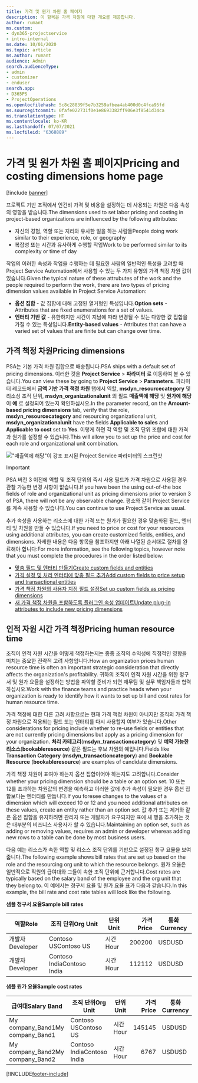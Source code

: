 ```yaml
---
title: 가격 및 원가 차원 홈 페이지
description: 이 항목은 가격 차원에 대한 개요를 제공합니다.
author: rumant
ms.custom:
- dyn365-projectservice
- intro-internal
ms.date: 10/01/2020
ms.topic: article
ms.author: rumant
audience: Admin
search.audienceType:
- admin
- customizer
- enduser
search.app:
- D365PS
- ProjectOperations
ms.openlocfilehash: 5c8c28839f5e7b3259afbea4ab400d0c4fca95fd
ms.sourcegitcommit: 0fafe022731f0e1e8693382ff906e3f8541d34ca
ms.translationtype: HT
ms.contentlocale: ko-KR
ms.lasthandoff: 07/07/2021
ms.locfileid: "6368889"
---
```

# <a name="pricing-and-costing-dimensions-home-page"></a><span data-ttu-id="5ada7-103">가격 및 원가 차원 홈 페이지</span><span class="sxs-lookup"><span data-stu-id="5ada7-103">Pricing and costing dimensions home page</span></span>

[!include [banner](../includes/psa-now-project-operations.md)]

<span data-ttu-id="5ada7-104">프로젝트 기반 조직에서 인건비 가격 및 비용을 설정하는 데 사용되는 차원은 다음 속성의 영향을 받습니다.</span><span class="sxs-lookup"><span data-stu-id="5ada7-104">The dimensions used to set labor pricing and costing in project-based organizations are influenced by the following attributes:</span></span>

- <span data-ttu-id="5ada7-105">자신의 경험, 역할 또는 지리와 유사한 일을 하는 사람들</span><span class="sxs-lookup"><span data-stu-id="5ada7-105">People doing work similar to their experience, role, or geography</span></span>
- <span data-ttu-id="5ada7-106">복잡성 또는 시간과 유사하게 수행할 작업</span><span class="sxs-lookup"><span data-stu-id="5ada7-106">Work to be performed similar to its complexity or time of day</span></span>

<span data-ttu-id="5ada7-107">작업의 이러한 속성과 작업을 수행하는 데 필요한 사람의 일반적인 특성을 고려할 때 Project Service Automation에서 사용할 수 있는 두 가지 유형의 가격 책정 차원 값이 있습니다.</span><span class="sxs-lookup"><span data-stu-id="5ada7-107">Given the typical nature of these attrubutes of the work and the people required to perform the work, there are two types of pricing dimension values available in Project Service Automation:</span></span> 

- <span data-ttu-id="5ada7-108">**옵션 집합** - 값 집합에 대해 고정된 열거형인 특성입니다.</span><span class="sxs-lookup"><span data-stu-id="5ada7-108">**Option sets** - Attributes that are fixed enumerations for a set of values.</span></span>
- <span data-ttu-id="5ada7-109">**엔터티 기반 값** - 유한하지만 시간이 지남에 따라 변경될 수 있는 다양한 값 집합을 가질 수 있는 특성입니다.</span><span class="sxs-lookup"><span data-stu-id="5ada7-109">**Entity-based values** - Attributes that can have a varied set of values that are finite but can change over time.</span></span>

## <a name="pricing-dimensions"></a><span data-ttu-id="5ada7-110">가격 책정 차원</span><span class="sxs-lookup"><span data-stu-id="5ada7-110">Pricing dimensions</span></span>

<span data-ttu-id="5ada7-111">PSA는 기본 가격 차원 집합으로 배송됩니다.</span><span class="sxs-lookup"><span data-stu-id="5ada7-111">PSA ships with a default set of pricing dimensions.</span></span> <span data-ttu-id="5ada7-112">이러한 것을 **Project Service** > **파라미터** 로 이동하여 볼 수 있습니다.</span><span class="sxs-lookup"><span data-stu-id="5ada7-112">You can view these by going to **Project Service** > **Parameters**.</span></span> <span data-ttu-id="5ada7-113">파라미터 레코드에서 **금액 기반 가격 책정 차원** 탭에서 역할, **msdyn_resourcecategory** 및 리소싱 조직 단위, **msdyn_organizationalunit** 의 필드 **매출액에 해당** 및 **원가에 해당** 이 **예** 로 설정되어 있는지 확인하십시오.</span><span class="sxs-lookup"><span data-stu-id="5ada7-113">In the parameter record, on the **Amount-based pricing dimensions** tab, verify that the role, **msdyn_resourcecategory** and resourcing organizational unit, **msdyn_organizationalunit** have the fields **Applicable to sales** and **Applicable to cost** set to **Yes**.</span></span> <span data-ttu-id="5ada7-114">이렇게 하면 각 역할 및 조직 단위 조합에 대한 가격과 원가를 설정할 수 있습니다.</span><span class="sxs-lookup"><span data-stu-id="5ada7-114">This will allow you to set up the price and cost for each role and organizational unit combination.</span></span>

!["매출액에 해당"이 강조 표시된 Project Service 파라미터의 스크린샷](media/PS-OOB-parameters.png)

> [!IMPORTANT]
> <span data-ttu-id="5ada7-116">PSA 버전 3 이전에 역할 및 조직 단위의 즉시 사용 필드가 가격 차원으로 사용된 경우 관찰 가능한 변경 사항이 없습니다.</span><span class="sxs-lookup"><span data-stu-id="5ada7-116">If you have been the using out-of-the box fields of role and organizational unit as pricing dimensions prior to version 3 of PSA, there will not be any observable change.</span></span> <span data-ttu-id="5ada7-117">평소와 같이 Project Service를 계속 사용할 수 있습니다.</span><span class="sxs-lookup"><span data-stu-id="5ada7-117">You can continue to use Project Service as usual.</span></span> 

<span data-ttu-id="5ada7-118">추가 속성을 사용하는 리소스에 대한 가격 또는 원가가 필요한 경우 맞춤화된 필드, 엔터티 및 차원을 만들 수 있습니다.</span><span class="sxs-lookup"><span data-stu-id="5ada7-118">If you need to price or cost for your resources using additional attributes, you can create customized fields, entities, and dimensions.</span></span> <span data-ttu-id="5ada7-119">자세한 내용은 다음 항목을 참조하지만 아래 나열된 순서대로 절차를 완료해야 합니다:</span><span class="sxs-lookup"><span data-stu-id="5ada7-119">For more information, see the following topics, however note that you must complete the procedures in the order listed below:</span></span>

- [<span data-ttu-id="5ada7-120">맞춤 필드 및 엔터티 만들기</span><span class="sxs-lookup"><span data-stu-id="5ada7-120">Create custom fields and entities</span></span>](create-custom-fields-entities.md)
- [<span data-ttu-id="5ada7-121">가격 설정 및 처리 엔터티에 맞춤 필드 추가</span><span class="sxs-lookup"><span data-stu-id="5ada7-121">Add custom fields to price setup and transactional entities</span></span>](field-references.md)
- [<span data-ttu-id="5ada7-122">가격 책정 차원의 사용자 지정 필드 설정</span><span class="sxs-lookup"><span data-stu-id="5ada7-122">Set up custom fields as pricing dimensions</span></span>](set-up-pricing-dimensions.md)
- [<span data-ttu-id="5ada7-123">새 가격 책정 차원을 포함하도록 플러그인 속성 업데이트</span><span class="sxs-lookup"><span data-stu-id="5ada7-123">Update plug-in attributes to include new pricing dimensions</span></span>](update-plug-in-attributes.md)

## <a name="pricing-human-resource-time"></a><span data-ttu-id="5ada7-124">인적 자원 시간 가격 책정</span><span class="sxs-lookup"><span data-stu-id="5ada7-124">Pricing human resource time</span></span>
<span data-ttu-id="5ada7-125">조직이 인적 자원 시간을 어떻게 책정하는지는 종종 조직의 수익성에 직접적인 영향을 미치는 중요한 전략적 고려 사항입니다.</span><span class="sxs-lookup"><span data-stu-id="5ada7-125">How an organization prices human resource time is often an important strategic consideration that directly affects the organization's profitability.</span></span> <span data-ttu-id="5ada7-126">귀하의 조직이 인적 자원 시간을 위한 청구서 및 원가 요율을 설정하는 방법을 파악할 준비가 되면 재무팀 및 실무 책임자들과 협력하십시오.</span><span class="sxs-lookup"><span data-stu-id="5ada7-126">Work with the finance teams and practice heads when your organization is ready to identify how it wants to set up bill and cost rates for human resource time.</span></span>

<span data-ttu-id="5ada7-127">가격 책정에 대한 다른 고려 사항으로는 현재 가격 책정 차원이 아니지만 조직의 가격 책정 차원으로 적용되는 필드 또는 엔터티를 다시 사용할지 여부가 있습니다.</span><span class="sxs-lookup"><span data-stu-id="5ada7-127">Other considerations for pricing include whether to re-use fields or entities that are not currently pricing dimensions but apply as a pricing dimension for your organization.</span></span> <span data-ttu-id="5ada7-128">**처리 카테고리**(**msdyn_transactioncategory**) 및 **예약 가능한 리소스**(**bookableresource**) 같은 필드는 후보 차원의 예입니다.</span><span class="sxs-lookup"><span data-stu-id="5ada7-128">Fields like **Transaction Category** (**msdyn_transactioncategory**) and **Bookable Resource** (**bookableresource**) are examples of candidate dimensions.</span></span> 

<span data-ttu-id="5ada7-129">가격 책정 차원이 표여야 하는지 옵션 집합이어야 하는지도 고려합니다.</span><span class="sxs-lookup"><span data-stu-id="5ada7-129">Consider whether your pricing dimension should be a table or an option set.</span></span> <span data-ttu-id="5ada7-130">10 또는 12를 초과하는 차원값의 변경을 예측하고 이러한 값에 추가 속성이 필요한 경우 옵션 집합보다는 엔터티를 만듭니다.</span><span class="sxs-lookup"><span data-stu-id="5ada7-130">If you foresee changes to the values of a dimension which will exceed 10 or 12 and you need additional attributes on these values, create an entity rather than an option set.</span></span> <span data-ttu-id="5ada7-131">값 추가 또는 제거와 같은 옵션 집합을 유지하려면 관리자 또는 개발자가 요구되지만 표에 새 행을 추가하는 것은 대부분의 비즈니스 사용자가 할 수 있습니다.</span><span class="sxs-lookup"><span data-stu-id="5ada7-131">Maintaining an option set, such as adding or removing values, requires an admin or developer whereas adding new rows to a table can be done by most business users.</span></span>

<span data-ttu-id="5ada7-132">다음 예는 리소스가 속한 역할 및 리소스 조직 단위를 기반으로 설정된 청구 요율을 보여줍니다.</span><span class="sxs-lookup"><span data-stu-id="5ada7-132">The following example shows bill rates that are set up based on the role and the resourcing org unit to which the resource belongs.</span></span> <span data-ttu-id="5ada7-133">원가 요율은 일반적으로 직원의 급여대와 그들이 속한 조직 단위에 근거합니다.</span><span class="sxs-lookup"><span data-stu-id="5ada7-133">Cost rates are typically based on the salary band of the employee and the org unit that they belong to.</span></span> <span data-ttu-id="5ada7-134">이 예에서는 청구서 요율 및 원가 요율 표가 다음과 같습니다.</span><span class="sxs-lookup"><span data-stu-id="5ada7-134">In this example, the bill rate and cost rate tables will look like the following.</span></span>

<span data-ttu-id="5ada7-135">**샘플 청구서 요율**</span><span class="sxs-lookup"><span data-stu-id="5ada7-135">**Sample bill rates**</span></span>

| <span data-ttu-id="5ada7-136">역할</span><span class="sxs-lookup"><span data-stu-id="5ada7-136">Role</span></span>        | <span data-ttu-id="5ada7-137">조직 단위</span><span class="sxs-lookup"><span data-stu-id="5ada7-137">Org Unit</span></span>    |<span data-ttu-id="5ada7-138">단위</span><span class="sxs-lookup"><span data-stu-id="5ada7-138">Unit</span></span>      |<span data-ttu-id="5ada7-139">가격</span><span class="sxs-lookup"><span data-stu-id="5ada7-139">Price</span></span>      |<span data-ttu-id="5ada7-140">통화</span><span class="sxs-lookup"><span data-stu-id="5ada7-140">Currency</span></span>  |
| ------------|-------------|----------|----------:|----------|
| <span data-ttu-id="5ada7-141">개발자</span><span class="sxs-lookup"><span data-stu-id="5ada7-141">Developer</span></span>   | <span data-ttu-id="5ada7-142">Contoso US</span><span class="sxs-lookup"><span data-stu-id="5ada7-142">Contoso US</span></span>  |<span data-ttu-id="5ada7-143">시간</span><span class="sxs-lookup"><span data-stu-id="5ada7-143">Hour</span></span> | <span data-ttu-id="5ada7-144">200</span><span class="sxs-lookup"><span data-stu-id="5ada7-144">200</span></span>|<span data-ttu-id="5ada7-145">USD</span><span class="sxs-lookup"><span data-stu-id="5ada7-145">USD</span></span>     |
| <span data-ttu-id="5ada7-146">개발자</span><span class="sxs-lookup"><span data-stu-id="5ada7-146">Developer</span></span>   | <span data-ttu-id="5ada7-147">Contoso India</span><span class="sxs-lookup"><span data-stu-id="5ada7-147">Contoso India</span></span> |<span data-ttu-id="5ada7-148">시간</span><span class="sxs-lookup"><span data-stu-id="5ada7-148">Hour</span></span>|   <span data-ttu-id="5ada7-149">112</span><span class="sxs-lookup"><span data-stu-id="5ada7-149">112</span></span>|<span data-ttu-id="5ada7-150">USD</span><span class="sxs-lookup"><span data-stu-id="5ada7-150">USD</span></span>     |


<span data-ttu-id="5ada7-151">**샘플 원가 요율**</span><span class="sxs-lookup"><span data-stu-id="5ada7-151">**Sample cost rates**</span></span>

| <span data-ttu-id="5ada7-152">급여대</span><span class="sxs-lookup"><span data-stu-id="5ada7-152">Salary Band</span></span>     | <span data-ttu-id="5ada7-153">조직 단위</span><span class="sxs-lookup"><span data-stu-id="5ada7-153">Org Unit</span></span>    |<span data-ttu-id="5ada7-154">단위</span><span class="sxs-lookup"><span data-stu-id="5ada7-154">Unit</span></span>      |<span data-ttu-id="5ada7-155">가격</span><span class="sxs-lookup"><span data-stu-id="5ada7-155">Price</span></span>      |<span data-ttu-id="5ada7-156">통화</span><span class="sxs-lookup"><span data-stu-id="5ada7-156">Currency</span></span>  |
| ----------------|-------------|----------|----------:|----------|
| <span data-ttu-id="5ada7-157">My company_Band1</span><span class="sxs-lookup"><span data-stu-id="5ada7-157">My company_Band1</span></span> | <span data-ttu-id="5ada7-158">Contoso US</span><span class="sxs-lookup"><span data-stu-id="5ada7-158">Contoso US</span></span>  |<span data-ttu-id="5ada7-159">시간</span><span class="sxs-lookup"><span data-stu-id="5ada7-159">Hour</span></span> | <span data-ttu-id="5ada7-160">145</span><span class="sxs-lookup"><span data-stu-id="5ada7-160">145</span></span>|<span data-ttu-id="5ada7-161">USD</span><span class="sxs-lookup"><span data-stu-id="5ada7-161">USD</span></span>     |
| <span data-ttu-id="5ada7-162">My company_Band2</span><span class="sxs-lookup"><span data-stu-id="5ada7-162">My company_Band2</span></span> | <span data-ttu-id="5ada7-163">Contoso India</span><span class="sxs-lookup"><span data-stu-id="5ada7-163">Contoso India</span></span> |<span data-ttu-id="5ada7-164">시간</span><span class="sxs-lookup"><span data-stu-id="5ada7-164">Hour</span></span>|   <span data-ttu-id="5ada7-165">67</span><span class="sxs-lookup"><span data-stu-id="5ada7-165">67</span></span>|<span data-ttu-id="5ada7-166">USD</span><span class="sxs-lookup"><span data-stu-id="5ada7-166">USD</span></span>     |


[!INCLUDE[footer-include](../includes/footer-banner.md)]
